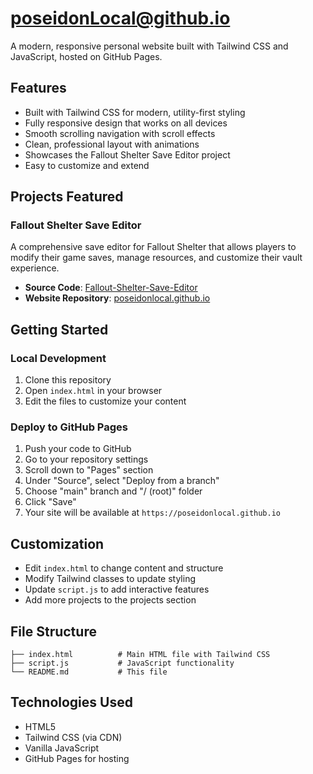 # poseidonLocal@github.io

A modern, responsive personal website built with Tailwind CSS and JavaScript, hosted on GitHub Pages.

## Features

- Built with Tailwind CSS for modern, utility-first styling
- Fully responsive design that works on all devices
- Smooth scrolling navigation with scroll effects
- Clean, professional layout with animations
- Showcases the Fallout Shelter Save Editor project
- Easy to customize and extend

## Projects Featured

### Fallout Shelter Save Editor
A comprehensive save editor for Fallout Shelter that allows players to modify their game saves, manage resources, and customize their vault experience.

- **Source Code**: [Fallout-Shelter-Save-Editor](https://github.com/poseidonlocal/Fallout-Shelter-Save-Editor)
- **Website Repository**: [poseidonlocal.github.io](https://github.com/poseidonlocal/poseidonlocal.github.io)

## Getting Started

### Local Development

1. Clone this repository
2. Open `index.html` in your browser
3. Edit the files to customize your content

### Deploy to GitHub Pages

1. Push your code to GitHub
2. Go to your repository settings
3. Scroll down to "Pages" section
4. Under "Source", select "Deploy from a branch"
5. Choose "main" branch and "/ (root)" folder
6. Click "Save"
7. Your site will be available at `https://poseidonlocal.github.io`

## Customization

- Edit `index.html` to change content and structure
- Modify Tailwind classes to update styling
- Update `script.js` to add interactive features
- Add more projects to the projects section

## File Structure

```
├── index.html          # Main HTML file with Tailwind CSS
├── script.js           # JavaScript functionality
└── README.md           # This file
```

## Technologies Used

- HTML5
- Tailwind CSS (via CDN)
- Vanilla JavaScript
- GitHub Pages for hosting
